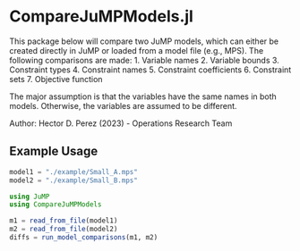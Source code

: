 # CompareJuMPModels.jl

This package below will compare two JuMP models, which can either be 
created directly in JuMP or loaded from a model file (e.g., MPS). 
The following comparisons are made:
    1. Variable names
    2. Variable bounds
    3. Constraint types
    4. Constraint names
    5. Constraint coefficients
    6. Constraint sets
    7. Objective function

The major assumption is that the variables have the same names in both models.
Otherwise, the variables are assumed to be different.

Author: Hector D. Perez (2023) - Operations Research Team

## Example Usage
```julia
model1 = "./example/Small_A.mps"
model2 = "./example/Small_B.mps"

using JuMP
using CompareJuMPModels

m1 = read_from_file(model1)
m2 = read_from_file(model2)
diffs = run_model_comparisons(m1, m2)
```
